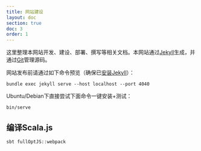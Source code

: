 ```yaml
---
title: 网站建设
layout: doc
section: true
doc: 3
order: 1
---
```


这里整理本网站开发、建设、部署、撰写等相关文档。本网站通过[Jekyll](/jekyll.html)生成，并通过[Git](../tools/git.html)管理源码。

网站发布前请通过如下命令预览（确保已[安装Jekyll](jekyll.html)）：

```shell
bundle exec jekyll serve --host localhost --port 4040
```

Ubuntu/Debian下直接尝试下面命令一键安装+测试：

```
bin/serve
```

## 编译Scala.js

```
sbt fullOptJS::webpack
```
